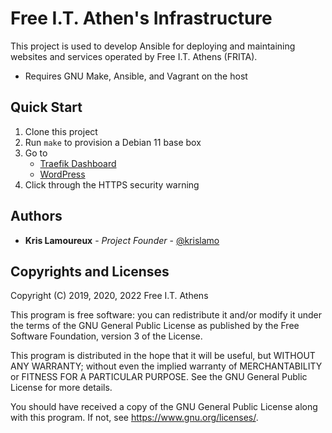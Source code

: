 # Free I.T. Athen's Infrastructure
This project is used to develop Ansible for deploying and maintaining websites
and services operated by Free I.T. Athens (FRITA).

- Requires GNU Make, Ansible, and Vagrant on the host

## Quick Start
1. Clone this project
2. Run `make` to provision a Debian 11 base box
3. Go to
    - [Traefik Dashboard](https://traefik.local.freeitathens.org:8443/dashboard/#/)
    - [WordPress](https://www.local.freeitathens.org)
4. Click through the HTTPS security warning

## Authors
* **Kris Lamoureux** - *Project Founder* - [@krislamo](https://github.com/krislamo)

## Copyrights and Licenses
Copyright (C) 2019, 2020, 2022  Free I.T. Athens

This program is free software: you can redistribute it and/or modify it under
the terms of the GNU General Public License as published by the Free Software
Foundation, version 3 of the License.

This program is distributed in the hope that it will be useful, but WITHOUT
ANY WARRANTY; without even the implied warranty of MERCHANTABILITY or FITNESS
FOR A PARTICULAR PURPOSE.  See the GNU General Public License for more details.

You should have received a copy of the GNU General Public License along with
this program. If not, see <https://www.gnu.org/licenses/>.
